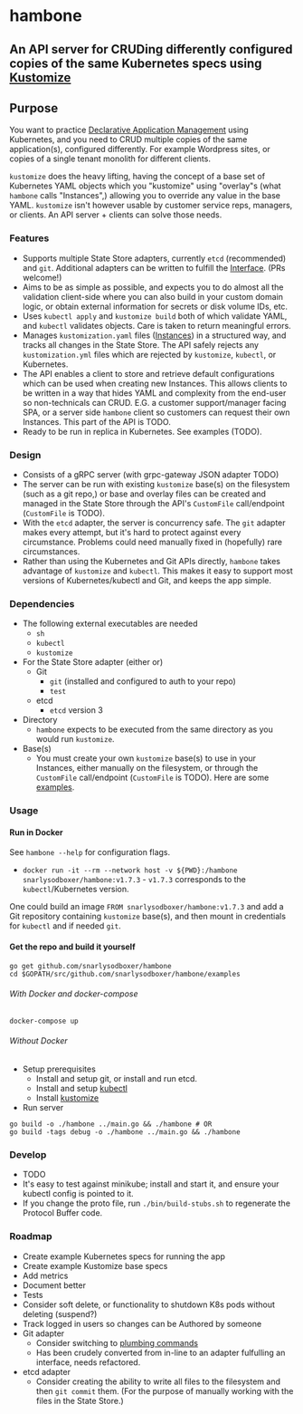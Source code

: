 # hambone

## An API server for CRUDing differently configured copies of the same Kubernetes specs using [Kustomize](https://github.com/kubernetes/kubectl/tree/58f555205b015986f2e487dc88a1481b6de3c5c4/cmd/kustomize)

## Purpose

You want to practice [Declarative Application Management](https://github.com/kubernetes/kubectl/blob/cc7be26dd0fe2c11b5ac43c4dc0771767e6264e5/cmd/kustomize/docs/glossary.md#declarative-application-management) using Kubernetes, and you need to CRUD multiple copies of the same application(s), configured differently. For example Wordpress sites, or copies of a single tenant monolith for different clients.

`kustomize` does the heavy lifting, having the concept of a base set of Kubernetes YAML objects which you "kustomize" using "overlay"s (what `hambone` calls "Instances",) allowing you to override any value in the base YAML. `kustomize` isn't however usable by customer service reps, managers, or clients. An API server + clients can solve those needs.

### Features

* Supports multiple State Store adapters, currently `etcd` (recommended) and `git`. Additional adapters can be written to fulfill the [Interface](https://github.com/snarlysodboxer/hambone/blob/master/pkg/state/state.go). (PRs welcome!)
* Aims to be as simple as possible, and expects you to do almost all the validation client-side where you can also build in your custom domain logic, or obtain external information for secrets or disk volume IDs, etc.
* Uses `kubectl apply` and `kustomize build` both of which validate YAML, and `kubectl` validates objects. Care is taken to return meaningful errors.
* Manages `kustomization.yaml` files ([Instances](docs/glossary.md#instance)) in a structured way, and tracks all changes in the State Store. The API safely rejects any `kustomization.yml` files which are rejected by `kustomize`, `kubectl`, or Kubernetes.
* The API enables a client to store and retrieve default configurations which can be used when creating new Instances. This allows clients to be written in a way that hides YAML and complexity from the end-user so non-technicals can CRUD.  E.G. a customer support/manager facing SPA, or a server side `hambone` client so customers can request their own Instances. This part of the API is TODO.
* Ready to be run in replica in Kubernetes. See examples (TODO).

### Design

* Consists of a gRPC server (with grpc-gateway JSON adapter TODO)
* The server can be run with existing `kustomize` base(s) on the filesystem (such as a git repo,) or base and overlay files can be created and managed in the State Store through the API's `CustomFile` call/endpoint (`CustomFile` is TODO).
* With the `etcd` adapter, the server is concurrency safe. The `git` adapter makes every attempt, but it's hard to protect against every circumstance. Problems could need manually fixed in (hopefully) rare circumstances.
* Rather than using the Kubernetes and Git APIs directly, `hambone` takes advantage of  `kustomize` and `kubectl`. This makes it easy to support most versions of Kubernetes/kubectl and Git, and keeps the app simple.

### Dependencies

* The following external executables are needed
    * `sh`
    * `kubectl`
    * `kustomize`
* For the State Store adapter (either or)
	* Git
	    * `git` (installed and configured to auth to your repo)
	    * `test`
	* etcd
	    * `etcd` version 3
* Directory
    * `hambone` expects to be executed from the same directory as you would run `kustomize`.
* Base(s)
    * You must create your own `kustomize` base(s) to use in your Instances, either manually on the filesystem, or through the `CustomFile` call/endpoint (`CustomFile` is TODO). Here are some [examples](https://github.com/snarlysodboxer/hambone/tree/master/examples).

### Usage

#### Run in Docker

See `hambone --help` for configuration flags.

* `docker run -it --rm --network host -v ${PWD}:/hambone snarlysodboxer/hambone:v1.7.3` - `v1.7.3` corresponds to the `kubectl`/Kubernetes version.

One could build an image `FROM snarlysodboxer/hambone:v1.7.3` and add a Git repository containing `kustomize` base(s), and then mount in credentials for `kubectl` and if needed `git`.

#### Get the repo and build it yourself
    go get github.com/snarlysodboxer/hambone
    cd $GOPATH/src/github.com/snarlysodboxer/hambone/examples
###### With Docker and docker-compose
    docker-compose up
###### Without Docker
   * Setup prerequisites
        * Install and setup git, or install and run etcd.
        * Install and setup [kubectl](https://kubernetes.io/docs/tasks/tools/install-kubectl/)
        * Install [kustomize](https://github.com/kubernetes/kubectl/tree/cc7be26dd0fe2c11b5ac43c4dc0771767e6264e5/cmd/kustomize)
   * Run server

    go build -o ./hambone ../main.go && ./hambone # OR
    go build -tags debug -o ./hambone ../main.go && ./hambone

### Develop

* TODO
* It's easy to test against minikube; install and start it, and ensure your kubectl config is pointed to it.
* If you change the proto file, run `./bin/build-stubs.sh` to regenerate the Protocol Buffer code.

### Roadmap

* Create example Kubernetes specs for running the app
* Create example Kustomize base specs
* Add metrics
* Document better
* Tests
* Consider soft delete, or functionality to shutdown K8s pods without deleting (suspend?)
* Track logged in users so changes can be Authored by someone
* Git adapter
    * Consider switching to [plumbing commands](http://schacon.github.io/git/git.html#_low_level_commands_plumbing)
    * Has been crudely converted from in-line to an adapter fulfulling an interface, needs refactored.
* etcd adapter
    * Consider creating the ability to write all files to the filesystem and then `git commit` them. (For the purpose of manually working with the files in the State Store.)

